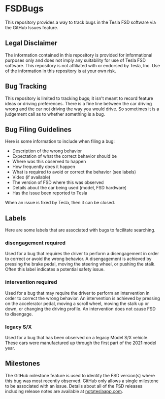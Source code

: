 # FSDBugs

This repository provides a way to track bugs in the Tesla FSD software via the GitHub Issues feature. 

## Legal Disclaimer

The information contained in this repository is provided for informational purposes only and does not imply any suitability for use of Tesla FSD software. This repository is not affiliated with or endorsed by Tesla, Inc. Use of the information in this repository is at your own risk.

## Bug Tracking 
This repository is limited to tracking bugs; it isn't meant to record feature ideas or driving preferences. There is a fine line between the car driving wrong and 
the car not driving the way you would drive. So sometimes it is a judgement call as to whether something is a bug. 

## Bug Filing Guidelines
Here is some information to include when filing a bug: 
- Description of the wrong behavior
- Expectation of what the correct behavior should be
- Where was this observed to happen
- How frequently does it happen
- What is required to avoid or correct the behavior (see labels)
- Video (if available)
- The version of FSD where this was observed
- Details about the car being used (model, FSD hardware)
- Has the issue been reported to Tesla

When an issue is fixed by Tesla, then it can be closed. 

## Labels
Here are some labels that are associated with bugs to facilitate searching.

### disengagement required
Used for a bug that requires the driver to perform a disengagement in order to correct or avoid the wrong behavior. A disengagement is achieved by pressing the 
brake pedal, moving the steering wheel, or pushing the stalk. Often this label indicates a potential safety issue. 

### intervention required
Used for a bug that may require the driver to perform an intervention in order to correct the wrong behavior. An intervention is achieved by pressing on the accelerator
pedal, moving a scroll wheel, moving the stalk up or down, or changing the driving profile. An intervention does not cause FSD to disengage. 

### legacy S/X
Used for a bug that has been observed on a legacy Model S/X vehicle. These cars were manufactured up through the first part of the 2021 model year. 

## Milestones
The GitHub milestone feature is used to identity the FSD version(s) where this bug was most recently observed. GitHub only allows a single milestone 
to be associated with an issue. Details about all of the FSD releases including release 
notes are available at [notateslaapp.com](https://www.notateslaapp.com/fsd-beta/).

